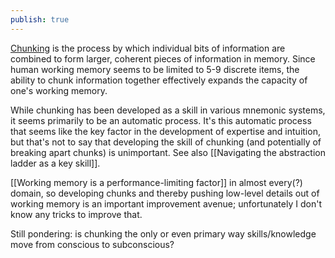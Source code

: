 ```yaml
---
publish: true
---
```

[Chunking](https://en.wikipedia.org/wiki/Chunking_%28psychology%29) is the process by which individual bits of information are combined to form larger, coherent pieces of information in memory. Since human working memory seems to be limited to 5-9 discrete items, the ability to chunk information together effectively expands the capacity of one's working memory.

While chunking has been developed as a skill in various mnemonic systems, it seems primarily to be an automatic process. It's this automatic process that seems like the key factor in the development of expertise and intuition, but that's not to say that developing the skill of chunking (and potentially of breaking apart chunks) is unimportant. See also [[Navigating the abstraction ladder as a key skill]].

[[Working memory is a performance-limiting factor]] in almost every(?) domain, so developing chunks and thereby pushing low-level details out of working memory is an important improvement avenue; unfortunately I don't know any tricks to improve that.

Still pondering: is chunking the only or even primary way skills/knowledge move from conscious to subconscious?